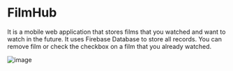 # FilmHub

It is a mobile web application that stores films that you watched and want to watch in the future.
It uses Firebase Database to store all records. You can remove film or check the checkbox on a film that you already watched.

![image](https://github.com/MateuszOlszanecki/FilmHub/assets/72543874/0f22337b-7999-4d6d-87dc-eadeeff632ff)
